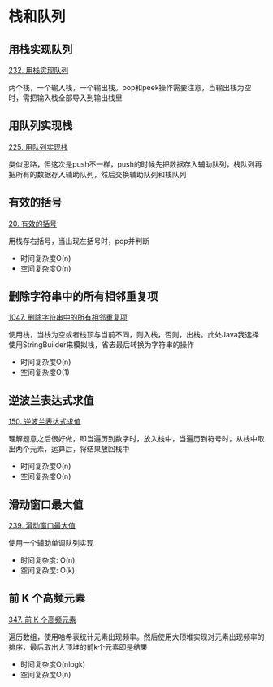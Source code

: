 # 栈和队列

## 用栈实现队列

[232. 用栈实现队列](https://leetcode.cn/problems/implement-queue-using-stacks/)

两个栈，一个输入栈，一个输出栈。pop和peek操作需要注意，当输出栈为空时，需把输入栈全部导入到输出栈里

## 用队列实现栈

[225. 用队列实现栈](https://leetcode.cn/problems/implement-stack-using-queues/)

类似思路，但这次是push不一样，push的时候先把数据存入辅助队列，栈队列再把所有的数据存入辅助队列，然后交换辅助队列和栈队列

## 有效的括号

[20. 有效的括号](https://leetcode.cn/problems/valid-parentheses/)

用栈存右括号，当出现左括号时，pop并判断

- 时间复杂度O(n)
- 空间复杂度O(n)

## 删除字符串中的所有相邻重复项

[1047. 删除字符串中的所有相邻重复项](https://leetcode.cn/problems/remove-all-adjacent-duplicates-in-string/)

使用栈，当栈为空或者栈顶与当前不同，则入栈，否则，出栈。此处Java我选择使用StringBuilder来模拟栈，省去最后转换为字符串的操作

- 时间复杂度O(n)
- 空间复杂度O(1)

## 逆波兰表达式求值

[150. 逆波兰表达式求值](https://leetcode.cn/problems/evaluate-reverse-polish-notation/)

理解题意之后很好做，即当遍历到数字时，放入栈中，当遍历到符号时，从栈中取出两个元素，运算后，将结果放回栈中

- 时间复杂度O(n)
- 空间复杂度O(n)

## 滑动窗口最大值

[239. 滑动窗口最大值](https://leetcode.cn/problems/sliding-window-maximum/)

使用一个辅助单调队列实现

- 时间复杂度: O(n)
- 空间复杂度: O(k)

## 前 K 个高频元素

[347. 前 K 个高频元素](https://leetcode.cn/problems/top-k-frequent-elements/)

遍历数组，使用哈希表统计元素出现频率。然后使用大顶堆实现对元素出现频率的排序，最后取出大顶堆的前k个元素即是结果

- 时间复杂度O(nlogk)
- 空间复杂度O(n)


